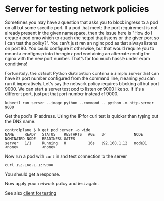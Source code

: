 # Server for testing network policies

Sometimes you may have a question that asks you to block ingress to a pod on all but some specific port. If a pod that meets the port requirement is not already present in the given namespace, then the issue here is "How do I create a pod onto which to attach the netpol that listens on the given port so I can test the policy?". You can't just run an nginx pod as that always listens on port 80. You could configure it otherwise, but that would require you to mount a configmap into the nginx pod containing an alternate config for nginx with the new port number. That's far too much hassle under exam conditions!

Fortunately, the default Python distribution contains a simple server that can have its port number configured from the command line, meaning you can run it imperatively. Let's say the network policy requires blocking all but port 9000. We can start a server test pod to listen on 9000 like so. If it's a different port, just put that port number instead of 9000.

```
kubectl run server --image python --command -- python -m http.server 9000
```

Get the pod's IP address. Using the IP for curl test is quicker than typing out the DNS name.

```
controlplane $ k get pod server -o wide
NAME     READY   STATUS    RESTARTS   AGE   IP             NODE     NOMINATED NODE   READINESS GATES
server   1/1     Running   0          16s   192.168.1.12   node01   <none>           <none>
```

Now run a pod with `curl` in and test connection to the server

```
curl 192.168.1.12:9000
```

You should get a response.

Now apply your network policy and test again.

See also [client for testing](./02-client--for-testing-network-things.md)

